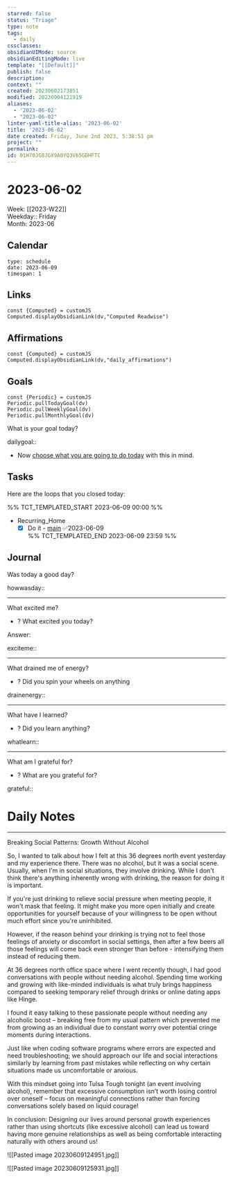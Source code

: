 ```yaml
---
starred: false
status: "Triage"
type: note
tags:
  - daily
cssclasses: 
obsidianUIMode: source
obsidianEditingMode: live
template: "[[Default]]"
publish: false
description: 
context: ""
created: 20230602173851
modified: 20230904121919
aliases:
  - '2023-06-02'
  - "2023-06-02"
linter-yaml-title-alias: '2023-06-02'
title: '2023-06-02'
date created: Friday, June 2nd 2023, 5:38:51 pm
project: ""
permalink: 
id: 01H70JG8JGX9A0YQ3V65GDHFTC
---
```


# 2023-06-02

Week: [[2023-W22]]  
Weekday:: Friday  
Month: 2023-06

## Calendar

```gEvent
type: schedule
date: 2023-06-09
timespan: 1
```

## Links

```dataviewjs
const {Computed} = customJS
Computed.displayObsidianLink(dv,"Computed Readwise")
```

## Affirmations


```dataviewjs
const {Computed} = customJS
Computed.displayObsidianLink(dv,"daily_affirmations")
```

## Goals

```dataviewjs
const {Periodic} = customJS
Periodic.pullTodayGoal(dv)
Periodic.pullWeeklyGoal(dv)
Periodic.pullMonthlyGoal(dv)
```

What is your goal today?

dailygoal::
- Now [choose what you are going to do today](https://todoist.com/app/filter/2338045205) with this in mind.

## Tasks

Here are the loops that you closed today:

%% TCT_TEMPLATED_START 2023-06-09 00:00 %%
- Recurring_Home
    - [x] Do it - [main](drafts://x-callback-url/runAction?text=fc72745e-8831-4cac-ae81-6bbe5a3244cc,6877868022&action=Write%20to%20Obsidian%20File) ✅2023-06-09  
%% TCT_TEMPLATED_END 2023-06-09 23:59 %%

## Journal

Was today a good day?

howwasday::

---

What excited me?

- ? What excited you today?

Answer:

exciteme::

---

What drained me of energy?

- ? Did you spin your wheels on anything

drainenergy::

---

What have I learned?

- ? Did you learn anything?

whatlearn::

---

What am I grateful for?

- ? What are you grateful for?

grateful::

# Daily Notes



---

Breaking Social Patterns: Growth Without Alcohol

So, I wanted to talk about how I felt at this 36 degrees north event yesterday and my experience there. There was no alcohol, but it was a social scene. Usually, when I'm in social situations, they involve drinking. While I don't think there's anything inherently wrong with drinking, the reason for doing it is important.

If you're just drinking to relieve social pressure when meeting people, it won't mask that feeling. It might make you more open initially and create opportunities for yourself because of your willingness to be open without much effort since you're uninhibited.

However, if the reason behind your drinking is trying not to feel those feelings of anxiety or discomfort in social settings, then after a few beers all those feelings will come back even stronger than before - intensifying them instead of reducing them.

At 36 degrees north office space where I went recently though, I had good conversations with people without needing alcohol. Spending time working and growing with like-minded individuals is what truly brings happiness compared to seeking temporary relief through drinks or online dating apps like Hinge.

I found it easy talking to these passionate people without needing any alcoholic boost – breaking free from my usual pattern which prevented me from growing as an individual due to constant worry over potential cringe moments during interactions.

Just like when coding software programs where errors are expected and need troubleshooting; we should approach our life and social interactions similarly by learning from past mistakes while reflecting on why certain situations made us uncomfortable or anxious.

With this mindset going into Tulsa Tough tonight (an event involving alcohol), remember that excessive consumption isn’t worth losing control over oneself – focus on meaningful connections rather than forcing conversations solely based on liquid courage!

In conclusion: Designing our lives around personal growth experiences rather than using shortcuts (like excessive alcohol) can lead us toward having more genuine relationships as well as being comfortable interacting naturally with others around us!

![[Pasted image 20230609124951.jpg]]


![[Pasted image 20230609125931.jpg]]
